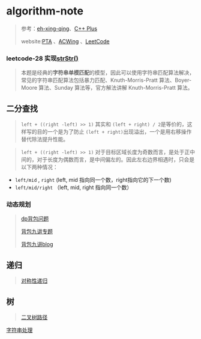 # algorithm-note

> 参考：[eh-xing-qing](https://leetcode-cn.com/u/eh-xing-qing/)、[C++ Plus](https://www.cplusplus.com/)
>
> website:[PTA](https://pintia.cn/problem-sets?tab=0) 、[ACWing](https://www.acwing.com/problem/) 、[LeetCode](https://leetcode-cn.com/problemset/all/)

### leetcode-28 实现[strStr()](https://leetcode-cn.com/problems/implement-strstr/solution/shi-xian-strstr-by-leetcode-solution-ds6y/)

> 本题是经典的**字符串单模匹配**的模型，因此可以使用字符串匹配算法解决，常见的字符串匹配算法包括暴力匹配、Knuth-Morris-Pratt 算法、Boyer-Moore 算法、Sunday 算法等，官方解法讲解 Knuth-Morris-Pratt 算法。



## 二分查找

> `left + ((right -left) >> 1)` 其实和 `(left + right) / 2`是等价的，这样写的目的一个是为了防止 `(left + right)`出现溢出，一个是用右移操作替代除法提升性能。

> `left + ((right -left) >> 1)` 对于目标区域长度为奇数而言，是处于正中间的，对于长度为偶数而言，是中间偏左的。因此左右边界相遇时，只会是以下两种情况：

- `left/mid` , `right` (left, mid 指向同一个数，right指向它的下一个数)
- `left/mid/right` （left, mid, right 指向同一个数）



### 动态规划

> [dp背包问题](./dp背包问题,md)
>
> [背包九讲专题](https://www.bilibili.com/video/BV1qt411Z7nE?from=search&seid=3231012459135651472)
>
> [背包九讲blog](https://www.cnblogs.com/jbelial/articles/2116074.html)

## 递归

> [对称性递归](./对称性递归.md)



## 树

>[二叉树路径](./二叉树路径.md)
>

[字符串处理](./字符串处理.md)